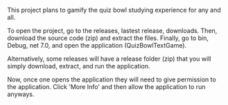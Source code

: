 This project plans to gamify the quiz bowl studying experience for any and all.

To open the project, go to the releases, lastest release, downloads. 
Then, download the source code (zip) and extract the files.
Finally, go to bin, Debug, net 7.0, and open the application (QuizBowlTextGame).

Alternatively, some releases will have a release folder (zip) that you will simply download, extract, and run the application.


Now, once one opens the application they will need to give permission to the application.
Click 'More Info' and then allow the application to run anyways.
